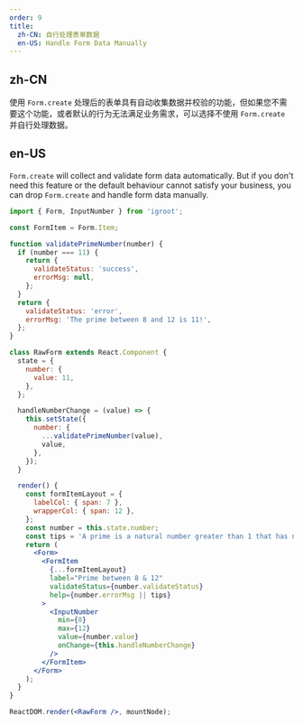 ```yaml
---
order: 9
title:
  zh-CN: 自行处理表单数据
  en-US: Handle Form Data Manually
---
```


## zh-CN

使用 `Form.create` 处理后的表单具有自动收集数据并校验的功能，但如果您不需要这个功能，或者默认的行为无法满足业务需求，可以选择不使用 `Form.create` 并自行处理数据。

## en-US

`Form.create` will collect and validate form data automatically. But if you don't need this feature or the default behaviour cannot satisfy your business, you can drop `Form.create` and handle form data manually.

````jsx
import { Form, InputNumber } from 'igroot';

const FormItem = Form.Item;

function validatePrimeNumber(number) {
  if (number === 11) {
    return {
      validateStatus: 'success',
      errorMsg: null,
    };
  }
  return {
    validateStatus: 'error',
    errorMsg: 'The prime between 8 and 12 is 11!',
  };
}

class RawForm extends React.Component {
  state = {
    number: {
      value: 11,
    },
  };

  handleNumberChange = (value) => {
    this.setState({
      number: {
        ...validatePrimeNumber(value),
        value,
      },
    });
  }

  render() {
    const formItemLayout = {
      labelCol: { span: 7 },
      wrapperCol: { span: 12 },
    };
    const number = this.state.number;
    const tips = 'A prime is a natural number greater than 1 that has no positive divisors other than 1 and itself.';
    return (
      <Form>
        <FormItem
          {...formItemLayout}
          label="Prime between 8 & 12"
          validateStatus={number.validateStatus}
          help={number.errorMsg || tips}
        >
          <InputNumber
            min={8}
            max={12}
            value={number.value}
            onChange={this.handleNumberChange}
          />
        </FormItem>
      </Form>
    );
  }
}

ReactDOM.render(<RawForm />, mountNode);
````
